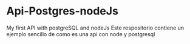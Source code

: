 # Api-Postgres-nodeJs
My first API with postgreSQL and nodeJs
Este respositorio contiene un ejemplo sencillo de como es una api con node y postgresql
